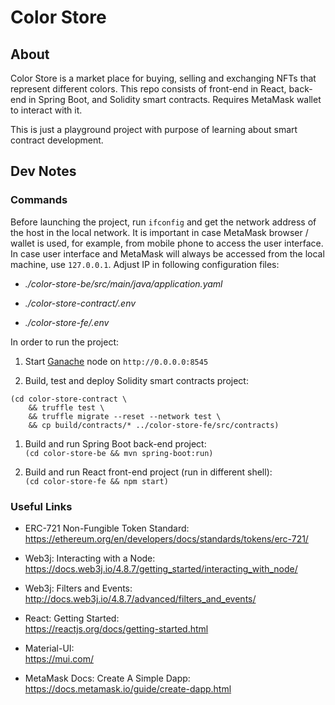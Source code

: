 # Color Store

## About

Color Store is a market place for buying, selling and exchanging NFTs that represent different colors. This repo consists
of front-end in React, back-end in Spring Boot, and Solidity smart contracts. Requires MetaMask wallet to interact with it.

This is just a playground project with purpose of learning about smart contract development.

## Dev Notes

### Commands

Before launching the project, run `ifconfig` and get the network address of the host in the local network. It
is important in case MetaMask browser / wallet is used, for example, from mobile phone to access the user interface. In
case user interface and MetaMask will always be accessed from the local machine, use `127.0.0.1`. Adjust IP in following
configuration files:

- _./color-store-be/src/main/java/application.yaml_

- _./color-store-contract/.env_

- _./color-store-fe/.env_

In order to run the project:

1. Start [Ganache](https://trufflesuite.com/ganache/) node on `http://0.0.0.0:8545`

1. Build, test and deploy Solidity smart contracts project:<br />
```
(cd color-store-contract \
    && truffle test \
    && truffle migrate --reset --network test \
    && cp build/contracts/* ../color-store-fe/src/contracts)
```

1. Build and run Spring Boot back-end project:<br />
`(cd color-store-be && mvn spring-boot:run)`

1. Build and run React front-end project (run in different shell):<br />
`(cd color-store-fe && npm start)`

### Useful Links

- ERC-721 Non-Fungible Token Standard:<br />
https://ethereum.org/en/developers/docs/standards/tokens/erc-721/

- Web3j: Interacting with a Node:<br />
https://docs.web3j.io/4.8.7/getting_started/interacting_with_node/

- Web3j: Filters and Events:<br />
http://docs.web3j.io/4.8.7/advanced/filters_and_events/

- React: Getting Started:<br />
https://reactjs.org/docs/getting-started.html

- Material-UI:<br />
https://mui.com/

- MetaMask Docs: Create A Simple Dapp:<br />
https://docs.metamask.io/guide/create-dapp.html
